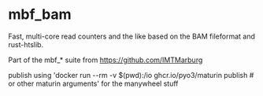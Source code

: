# mbf_bam

Fast, multi-core read counters and the like based on the BAM fileformat and rust-htslib.


Part of the mbf_* suite from https://github.com/IMTMarburg


publish using 'docker run --rm -v $(pwd):/io ghcr.io/pyo3/maturin publish # or other maturin arguments'
for the manywheel stuff
